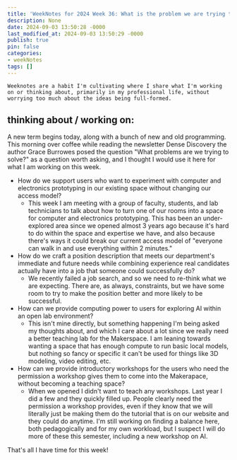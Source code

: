 ```yaml
---
title: 'WeekNotes for 2024 Week 36: What is the problem we are trying to solve?'
description: None
date: 2024-09-03 13:50:28 -0000
last_modified_at: 2024-09-03 13:50:29 -0000
publish: true
pin: false
categories:
- weekNotes
tags: []
---
```


    Weeknotes are a habit I'm cultivating where I share what I'm working on or thinking about, primarily in my professional life, without worrying too much about the ideas being full-formed.

## thinking about / working on:

A new term begins today, along with a bunch of new and old programming. This morning over coffee while reading the newsletter Dense Discovery the author Grace Burrowes posed the question "What problems are we trying to solve?" as a question worth asking, and I thought I would use it here for what I am working on this week.

* How do we support users who want to experiment with computer and electronics prototyping in our existing space without changing our access model?
  * This week I am meeting with a group of faculty, students, and lab technicians to talk about how to turn one of our rooms into a space for computer and electronics prototyping. This has been an under-explored area since we opened almost 3 years ago because it's hard to do within the space and expertise we have, and also because there's ways it could break our current access model of "everyone can walk in and use everything within 2 minutes."
* How do we craft a position description that meets our department's immediate and future needs while combining experience real candidates actually have into a job that someone could successfully do?
  * We recently failed a job search, and so we need to re-think what we are expecting. There are, as always, constraints, but we have some room to try to make the position better and more likely to be successful.
* How can we provide computing power to users for exploring AI within an open lab environment?
  * This isn't mine directly, but something happening I'm being asked my thoughts about, and which I care about a lot since we really need a better teaching lab for the Makerspace. I am leaning towards wanting a space that has enough compute to run basic local models, but nothing so fancy or specific it can't be used for things like 3D modeling, video editing, etc.
* How can we provide introductory workshops for the users who need the permission a workshop gives them to come into the Makerapace, without becoming a teaching space?
  * When we opened I didn't want to teach any workshops. Last year I did a few and they quickly filled up. People clearly need the permission a workshop provides, even if they know that we will literally just be making them do the tutorial that is on our website and they could do anytime. I'm still working on finding a balance here, both pedagogically and for my own workload, but I suspect I will do more of these this semester, including a new workshop on AI.



That's all I have time for this week!

